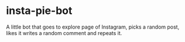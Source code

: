 # insta-pie-bot

A little bot that goes to explore page of Instagram, picks a random post, likes it writes a random comment and repeats it.